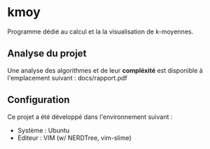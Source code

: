 # kmoy

Programme dédié au calcul et la la visualisation de k-moyennes.

## Analyse du projet

Une analyse des algorithmes et de leur **compléxité** est disponible à l'emplacement suivant : docs/rapport.pdf

## Configuration

Ce projet a été développé dans l'environnement suivant :
- Système : Ubuntu 
- Editeur : VIM (w/ NERDTree, vim-slime)
